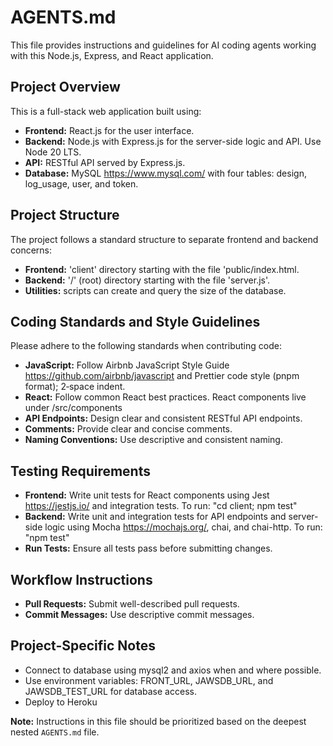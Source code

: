 # AGENTS.md

This file provides instructions and guidelines for AI coding agents working with this Node.js, Express, and React application.

## Project Overview

This is a full-stack web application built using:
- **Frontend:** React.js for the user interface.
- **Backend:** Node.js with Express.js for the server-side logic and API. Use Node 20 LTS.
- **API:** RESTful API served by Express.js.
- **Database:** MySQL https://www.mysql.com/ with four tables: design, log_usage, user, and token.

## Project Structure

The project follows a standard structure to separate frontend and backend concerns:
- **Frontend:** 'client' directory starting with the file 'public/index.html.
- **Backend:** '/' (root) directory starting with the file 'server.js'.
- **Utilities:** scripts can create and query the size of the database.

## Coding Standards and Style Guidelines

Please adhere to the following standards when contributing code:
- **JavaScript:** Follow Airbnb JavaScript Style Guide https://github.com/airbnb/javascript and Prettier code style (pnpm format); 2‑space indent.
- **React:**  Follow common React best practices. React components live under /src/components
- **API Endpoints:** Design clear and consistent RESTful API endpoints.
- **Comments:** Provide clear and concise comments.
- **Naming Conventions:** Use descriptive and consistent naming.

## Testing Requirements

- **Frontend:** Write unit tests for React components using Jest https://jestjs.io/ and integration tests. To run: "cd client; npm test"
- **Backend:** Write unit and integration tests for API endpoints and server-side logic using Mocha https://mochajs.org/, chai, and chai-http. To run: "npm test"
- **Run Tests:** Ensure all tests pass before submitting changes.

## Workflow Instructions

- **Pull Requests:** Submit well-described pull requests.
- **Commit Messages:** Use descriptive commit messages.

## Project-Specific Notes

- Connect to database using mysql2 and axios when and where possible.
- Use environment variables: FRONT_URL, JAWSDB_URL, and JAWSDB_TEST_URL for database access.
- Deploy to Heroku

**Note:** Instructions in this file should be prioritized based on the deepest nested `AGENTS.md` file.
